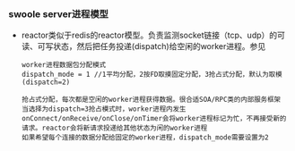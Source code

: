 ### swoole server进程模型

- reactor类似于redis的reactor模型。负责监测socket链接（tcp、udp）的可读、可写状态，然后把任务投递(dispatch)给空闲的worker进程。参见

  ```
  worker进程数据包分配模式
  dispatch_mode = 1 //1平均分配，2按FD取摸固定分配，3抢占式分配，默认为取模(dispatch=2)

  抢占式分配，每次都是空闲的worker进程获得数据。很合适SOA/RPC类的内部服务框架
  当选择为dispatch=3抢占模式时，worker进程内发生onConnect/onReceive/onClose/onTimer会将worker进程标记为忙，不再接受新的请求。reactor会将新请求投递给其他状态为闲的worker进程
  如果希望每个连接的数据分配给固定的worker进程，dispatch_mode需要设置为2
  ```

